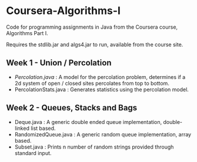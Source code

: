 Coursera-Algorithms-I
=====================

Code for programming assignments in Java from the Coursera course, Algorithms Part I.

Requires the stdlib.jar and algs4.jar to run, available from the course site.

Week 1 - Union / Percolation
----------------------------
 - *Percolation.java* : A model for the percolation problem, determines if a 2d system of open / closed sites percolates from top to bottom.
 - PercolationStats.java : Generates statistics using the percolation model.

Week 2 - Queues, Stacks and Bags
--------------------------------
 - Deque.java : A generic double ended queue implementation, double-linked list based.
 - RandomizedQueue.java : A generic random queue implementation, array based.
 - Subset.java : Prints n number of random strings provided through standard input.
